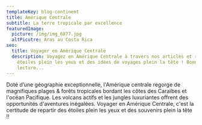 ```yaml
---
templateKey: blog-continent
title: Amérique Centrale
subtitle: La terre tropicale par excellence
featuredImage:
  picture: /img/img_6877.jpg
  altPicutre: Aras au Costa Rica
seo:
  title: Voyager en Amérique Centrale
  description: Voyagez en Amérique Centrale à travers nos articles et repartez des
    étoiles plein les yeux et des idées de voyages plein la tête ! Bonne
    lecture...
---
```

Doté d’une géographie exceptionnelle, l'Amérique centrale regorge de magnifiques plages & forêts tropicales bordant les côtes des Caraïbes et l'océan Pacifique. Les volcans actifs et les jungles luxuriantes offrent des opportunités d'aventures inégalées. Voyager en Amérique Centrale, c'est la certitude de repartir des étoiles plein les yeux et des souvenirs plein la tête !!
